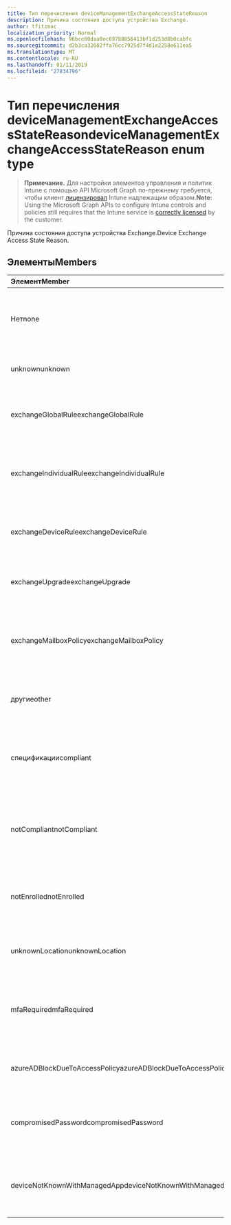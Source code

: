 ```yaml
---
title: Тип перечисления deviceManagementExchangeAccessStateReason
description: Причина состояния доступа устройства Exchange.
author: tfitzmac
localization_priority: Normal
ms.openlocfilehash: 96bcc60daa0ec69788856413bf1d253d8b0cabfc
ms.sourcegitcommit: d2b3ca32602ffa76cc7925d7f4d1e2258e611ea5
ms.translationtype: MT
ms.contentlocale: ru-RU
ms.lasthandoff: 01/11/2019
ms.locfileid: "27834796"
---
```

# <a name="devicemanagementexchangeaccessstatereason-enum-type"></a><span data-ttu-id="369c8-103">Тип перечисления deviceManagementExchangeAccessStateReason</span><span class="sxs-lookup"><span data-stu-id="369c8-103">deviceManagementExchangeAccessStateReason enum type</span></span>

> <span data-ttu-id="369c8-104">**Примечание.** Для настройки элементов управления и политик Intune с помощью API Microsoft Graph по-прежнему требуется, чтобы клиент [лицензировал](https://go.microsoft.com/fwlink/?linkid=839381) Intune надлежащим образом.</span><span class="sxs-lookup"><span data-stu-id="369c8-104">**Note:** Using the Microsoft Graph APIs to configure Intune controls and policies still requires that the Intune service is [correctly licensed](https://go.microsoft.com/fwlink/?linkid=839381) by the customer.</span></span>

<span data-ttu-id="369c8-105">Причина состояния доступа устройства Exchange.</span><span class="sxs-lookup"><span data-stu-id="369c8-105">Device Exchange Access State Reason.</span></span>
## <a name="members"></a><span data-ttu-id="369c8-106">Элементы</span><span class="sxs-lookup"><span data-stu-id="369c8-106">Members</span></span>
|<span data-ttu-id="369c8-107">Элемент</span><span class="sxs-lookup"><span data-stu-id="369c8-107">Member</span></span>|<span data-ttu-id="369c8-108">Значение</span><span class="sxs-lookup"><span data-stu-id="369c8-108">Value</span></span>|<span data-ttu-id="369c8-109">Описание</span><span class="sxs-lookup"><span data-stu-id="369c8-109">Description</span></span>|
|:---|:---|:---|
|<span data-ttu-id="369c8-110">Нет</span><span class="sxs-lookup"><span data-stu-id="369c8-110">none</span></span>|<span data-ttu-id="369c8-111">0</span><span class="sxs-lookup"><span data-stu-id="369c8-111">0</span></span>|<span data-ttu-id="369c8-112">Нет причин состояние доступа, обнаруженные в Exchange</span><span class="sxs-lookup"><span data-stu-id="369c8-112">No access state reason discovered from Exchange</span></span>|
|<span data-ttu-id="369c8-113">unknown</span><span class="sxs-lookup"><span data-stu-id="369c8-113">unknown</span></span>|<span data-ttu-id="369c8-114">1</span><span class="sxs-lookup"><span data-stu-id="369c8-114">1</span></span>|<span data-ttu-id="369c8-115">Причина состояния Неизвестный доступ</span><span class="sxs-lookup"><span data-stu-id="369c8-115">Unknown access state reason</span></span>|
|<span data-ttu-id="369c8-116">exchangeGlobalRule</span><span class="sxs-lookup"><span data-stu-id="369c8-116">exchangeGlobalRule</span></span>|<span data-ttu-id="369c8-117">2</span><span class="sxs-lookup"><span data-stu-id="369c8-117">2</span></span>|<span data-ttu-id="369c8-118">Определяет, какие Exchange глобальное правило состояние доступа</span><span class="sxs-lookup"><span data-stu-id="369c8-118">Access state determined by Exchange Global rule</span></span>|
|<span data-ttu-id="369c8-119">exchangeIndividualRule</span><span class="sxs-lookup"><span data-stu-id="369c8-119">exchangeIndividualRule</span></span>|<span data-ttu-id="369c8-120">3</span><span class="sxs-lookup"><span data-stu-id="369c8-120">3</span></span>|<span data-ttu-id="369c8-121">Определяет, какие Exchange отдельное правило состояние доступа</span><span class="sxs-lookup"><span data-stu-id="369c8-121">Access state determined by Exchange Individual rule</span></span>|
|<span data-ttu-id="369c8-122">exchangeDeviceRule</span><span class="sxs-lookup"><span data-stu-id="369c8-122">exchangeDeviceRule</span></span>|<span data-ttu-id="369c8-123">4</span><span class="sxs-lookup"><span data-stu-id="369c8-123">4</span></span>|<span data-ttu-id="369c8-124">Определяет, какие правила устройству Exchange состояние доступа</span><span class="sxs-lookup"><span data-stu-id="369c8-124">Access state determined by Exchange Device rule</span></span>|
|<span data-ttu-id="369c8-125">exchangeUpgrade</span><span class="sxs-lookup"><span data-stu-id="369c8-125">exchangeUpgrade</span></span>|<span data-ttu-id="369c8-126">5</span><span class="sxs-lookup"><span data-stu-id="369c8-126">5</span></span>|<span data-ttu-id="369c8-127">Состояние доступа из-за обновления Exchange</span><span class="sxs-lookup"><span data-stu-id="369c8-127">Access state due to Exchange upgrade</span></span>|
|<span data-ttu-id="369c8-128">exchangeMailboxPolicy</span><span class="sxs-lookup"><span data-stu-id="369c8-128">exchangeMailboxPolicy</span></span>|<span data-ttu-id="369c8-129">6</span><span class="sxs-lookup"><span data-stu-id="369c8-129">6</span></span>|<span data-ttu-id="369c8-130">Состояние доступа определяет, какие политики почтовых ящиков Exchange</span><span class="sxs-lookup"><span data-stu-id="369c8-130">Access state determined by Exchange Mailbox Policy</span></span>|
|<span data-ttu-id="369c8-131">другие</span><span class="sxs-lookup"><span data-stu-id="369c8-131">other</span></span>|<span data-ttu-id="369c8-132">7</span><span class="sxs-lookup"><span data-stu-id="369c8-132">7</span></span>|<span data-ttu-id="369c8-133">Определяет, какие Exchange состояние доступа</span><span class="sxs-lookup"><span data-stu-id="369c8-133">Access state determined by Exchange</span></span>|
|<span data-ttu-id="369c8-134">спецификации</span><span class="sxs-lookup"><span data-stu-id="369c8-134">compliant</span></span>|<span data-ttu-id="369c8-135">8</span><span class="sxs-lookup"><span data-stu-id="369c8-135">8</span></span>|<span data-ttu-id="369c8-136">Состояние доступа, предоставленных с соответствием требованиям сложности при реализации</span><span class="sxs-lookup"><span data-stu-id="369c8-136">Access state granted by compliance challenge</span></span>|
|<span data-ttu-id="369c8-137">notCompliant</span><span class="sxs-lookup"><span data-stu-id="369c8-137">notCompliant</span></span>|<span data-ttu-id="369c8-138">9</span><span class="sxs-lookup"><span data-stu-id="369c8-138">9</span></span>|<span data-ttu-id="369c8-139">Состояние доступа отозван соответствия требованиям сложности при реализации</span><span class="sxs-lookup"><span data-stu-id="369c8-139">Access state revoked by compliance challenge</span></span>|
|<span data-ttu-id="369c8-140">notEnrolled</span><span class="sxs-lookup"><span data-stu-id="369c8-140">notEnrolled</span></span>|<span data-ttu-id="369c8-141">10</span><span class="sxs-lookup"><span data-stu-id="369c8-141">10</span></span>|<span data-ttu-id="369c8-142">Состояние доступа отозван сложности при реализации управления</span><span class="sxs-lookup"><span data-stu-id="369c8-142">Access state revoked by management challenge</span></span>|
|<span data-ttu-id="369c8-143">unknownLocation</span><span class="sxs-lookup"><span data-stu-id="369c8-143">unknownLocation</span></span>|<span data-ttu-id="369c8-144">12</span><span class="sxs-lookup"><span data-stu-id="369c8-144">12</span></span>|<span data-ttu-id="369c8-145">Состояние доступа из-за неизвестное расположение</span><span class="sxs-lookup"><span data-stu-id="369c8-145">Access state due to unknown location</span></span>|
|<span data-ttu-id="369c8-146">mfaRequired</span><span class="sxs-lookup"><span data-stu-id="369c8-146">mfaRequired</span></span>|<span data-ttu-id="369c8-147">13</span><span class="sxs-lookup"><span data-stu-id="369c8-147">13</span></span>|<span data-ttu-id="369c8-148">Состояние доступа из-за сложности при реализации многофакторной проверкой Подлинности</span><span class="sxs-lookup"><span data-stu-id="369c8-148">Access state due to MFA challenge</span></span>|
|<span data-ttu-id="369c8-149">azureADBlockDueToAccessPolicy</span><span class="sxs-lookup"><span data-stu-id="369c8-149">azureADBlockDueToAccessPolicy</span></span>|<span data-ttu-id="369c8-150">14</span><span class="sxs-lookup"><span data-stu-id="369c8-150">14</span></span>|<span data-ttu-id="369c8-151">Состояние доступа отозван политикой доступа AAD</span><span class="sxs-lookup"><span data-stu-id="369c8-151">Access State revoked by AAD Access Policy</span></span>|
|<span data-ttu-id="369c8-152">compromisedPassword</span><span class="sxs-lookup"><span data-stu-id="369c8-152">compromisedPassword</span></span>|<span data-ttu-id="369c8-153">15</span><span class="sxs-lookup"><span data-stu-id="369c8-153">15</span></span>|<span data-ttu-id="369c8-154">Состояние доступа отозван компрометации пароля</span><span class="sxs-lookup"><span data-stu-id="369c8-154">Access State revoked by compromised password</span></span>|
|<span data-ttu-id="369c8-155">deviceNotKnownWithManagedApp</span><span class="sxs-lookup"><span data-stu-id="369c8-155">deviceNotKnownWithManagedApp</span></span>|<span data-ttu-id="369c8-156">16</span><span class="sxs-lookup"><span data-stu-id="369c8-156">16</span></span>|<span data-ttu-id="369c8-157">Состояние доступа отозван запрос управляемых приложений</span><span class="sxs-lookup"><span data-stu-id="369c8-157">Access state revoked by managed application challenge</span></span>|



